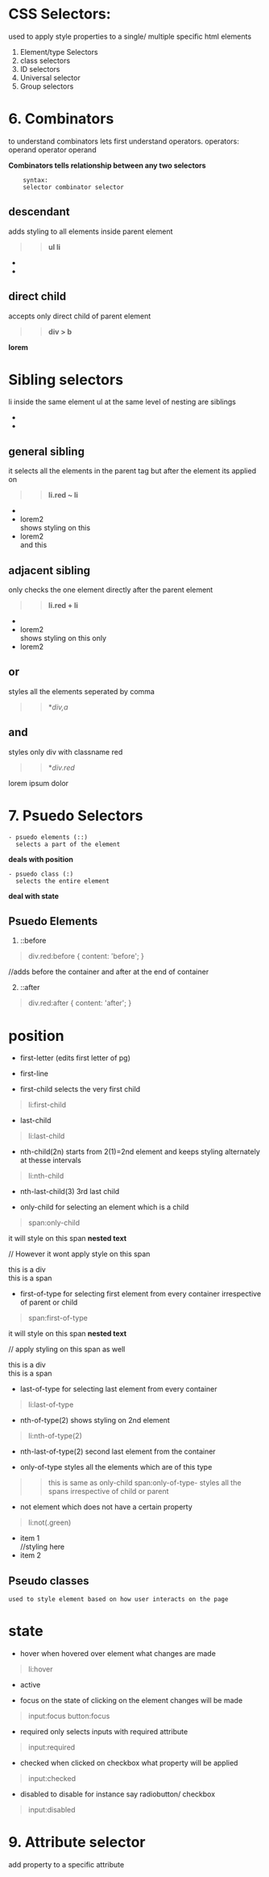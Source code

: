 # CSS Selectors:
used to apply style properties to a single/ multiple specific html elements

1. Element/type Selectors 
2. class selectors 
3. ID selectors 
4. Universal selector 
5. Group selectors 

# 6. Combinators
  to understand combinators lets first understand operators.
        operators:
        operand operator operand

**Combinators tells relationship between any two selectors**

        syntax:
        selector combinator selector

## descendant    
  adds styling to all elements inside parent element    
>> **ul li**

<ul>
<li> </li>
<li> </li>
</ul>

## direct child  
 accepts only direct child of parent element  
>> **div > b**

<div>
<b>lorem</b>
</div>

# Sibling selectors
li inside the same element ul at the same level of nesting are siblings 

<ul>
<li> </li>
<li> </li>
</ul>


## general sibling  
it selects all the elements in the parent tag but after the element its applied on 
>> **li.red ~ li**

<ul>
<li class="red"> </li>
<li> lorem2</li> shows styling on this
<li> lorem2</li> and this
</ul>


## adjacent sibling 
only checks the one element directly after the parent element 
>> **li.red + li**

<ul>
<li class="red"> </li>
<li> lorem2</li> shows styling on this only
<li> lorem2</li> 
</ul>

## or    
styles all the elements seperated by comma   
>> **div,a*

## and   
styles only div with classname red           
>> **div.red*

<div class="red">lorem ipsum dolor</div>


# 7. Psuedo Selectors
    - psuedo elements (::)
      selects a part of the element
**deals with position**

    - psuedo class (:) 
      selects the entire element 
**deal with state** 

## Psuedo Elements 
1. ::before 
> div.red:before
{
    content: 'before';
}

//adds before the container and after at the end of container 

2. ::after 
> div.red:after
{
    content: 'after';
}

# position

- first-letter 
(edits first letter of pg)

- first-line

- first-child
  selects the very first child 
> li:first-child

- last-child 
> li:last-child

- nth-child(2n)
  starts from 2(1)=2nd element and keeps styling alternately at thesse intervals 
> li:nth-child

- nth-last-child(3)
  3rd last child 

- only-child
  for selecting an element which is a child 
> span:only-child 

<div> it will style on this span
  <span>
    <b> nested text </b>
  </span>
</div>

// However it wont apply style on this span 
<div class="red"> this is a div </div>
<span id="blue"> this is a span </span>


- first-of-type
  for selecting first element from every container irrespective of parent or child
> span:first-of-type 

<div> it will style on this span
  <span>
    <b> nested text </b>
  </span>
</div>

// apply styling on this span as well
<div class="red"> this is a div </div>
<span id="blue"> this is a span </span>


- last-of-type
  for selecting last element from every container 
> li:last-of-type 


- nth-of-type(2)
  shows styling on 2nd element 
> li:nth-of-type(2)
  
- nth-last-of-type(2)
  second last element from the container 

- only-of-type
  styles all the elements which are of this type 
>> this is same as only-child 
> span:only-of-type- styles all the spans irrespective of child or parent

- not
  element which does not have a certain property 
> li:not(.green)

<ul>
<li>item 1</li> //styling here 
<li class="green">item 2 </li> 
</ul>

## Pseudo classes
    used to style element based on how user interacts on the page

# state
- hover 
  when hovered over element what changes are made
> li:hover

- active 

- focus
  on the state of clicking on the element changes will be made 
> input:focus 
> button:focus

- required
  only selects inputs with required attribute 
> input:required 

- checked
  when clicked on checkbox what property will be applied 
> input:checked

- disabled
  to disable for instance say radiobutton/ checkbox 
> input:disabled 



# 9. Attribute selector 
add property to a specific attribute 


